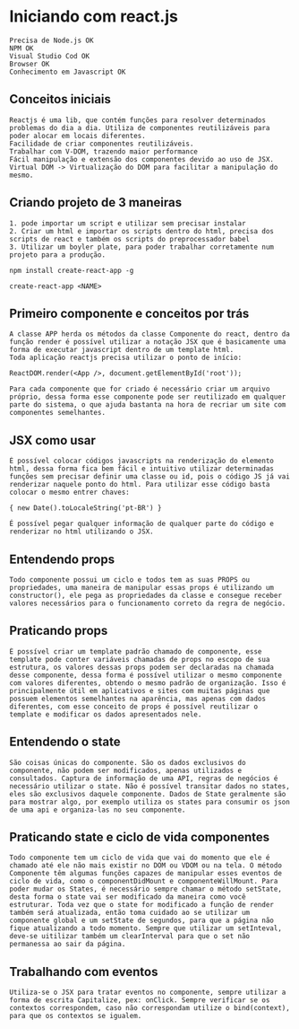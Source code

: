 # Iniciando com react.js

    Precisa de Node.js OK
    NPM OK 
    Visual Studio Cod OK
    Browser OK
    Conhecimento em Javascript OK

## Conceitos iniciais
    Reactjs é uma lib, que contém funções para resolver determinados problemas do dia a dia. Utiliza de componentes reutilizáveis para poder alocar em locais diferentes.
    Facilidade de criar componentes reutilizáveis.
    Trabalhar com V-DOM, trazendo maior performance
    Fácil manipulação e extensão dos componentes devido ao uso de JSX.
    Virtual DOM -> Virtualização do DOM para facilitar a manipulação do mesmo.

## Criando projeto de 3 maneiras
    1. pode importar um script e utilizar sem precisar instalar
    2. Criar um html e importar os scripts dentro do html, precisa dos scripts de react e também os scripts do preprocessador babel
    3. Utilizar um boyler plate, para poder trabalhar corretamente num projeto para a produção.
    
    npm install create-react-app -g

    create-react-app <NAME>

## Primeiro componente e conceitos por trás

    A classe APP herda os métodos da classe Componente do react, dentro da função render é possível utilizar a notação JSX que é basicamente uma forma de executar javascript dentro de um template html.
    Toda aplicação reactjs precisa utilizar o ponto de início: 

    ReactDOM.render(<App />, document.getElementById('root'));

    Para cada componente que for criado é necessário criar um arquivo próprio, dessa forma esse componente pode ser reutilizado em qualquer parte do sistema, o que ajuda bastanta na hora de recriar um site com componentes semelhantes.

## JSX como usar

    É possível colocar códigos javascripts na renderização do elemento html, dessa forma fica bem fácil e intuitivo utilizar determinadas funções sem precisar definir uma classe ou id, pois o código JS já vai renderizar naquele ponto do html. Para utilizar esse código basta colocar o mesmo entrer chaves: 

    { new Date().toLocaleString('pt-BR') }

    É possível pegar qualquer informação de qualquer parte do código e renderizar no html utilizando o JSX.

## Entendendo props

    Todo componente possui um ciclo e todos tem as suas PROPS ou propriedades, uma maneira de manipular essas props é utilizando um constructor(), ele pega as propriedades da classe e consegue receber valores necessários para o funcionamento correto da regra de negócio. 

## Praticando props

    É possível criar um template padrão chamado de componente, esse template pode conter variáveis chamadas de props no escopo de sua estrutura, os valores dessas props podem ser declaradas na chamada desse componente, dessa forma é possível utilizar o mesmo componente com valores diferentes, obtendo o mesmo padrão de organização. Isso é principalmente útil em aplicativos e sites com muitas páginas que possuem elementos semelhantes na aparência, mas apenas com dados diferentes, com esse conceito de props é possível reutilizar o template e modificar os dados apresentados nele.

## Entendendo o state

    São coisas únicas do componente. São os dados exclusivos do componente, não podem ser modificados, apenas utilizados e consultados. Captura de informação de uma API, regras de negócios é necessário utilizar o state. Não é possível transitar dados no states, eles são exclusivos daquele componente. Dados de State geralmente são para mostrar algo, por exemplo utiliza os states para consumir os json de uma api e organiza-las no seu componente.

## Praticando state e ciclo de vida componentes

    Todo componente tem um ciclo de vida que vai do momento que ele é chamado até ele não mais existir no DOM ou VDOM ou na tela. O método Componente têm algumas funções capazes de manipular esses eventos de ciclo de vida, como o componentDidMount e componenteWillMount. Para poder mudar os States, é necessário sempre chamar o método setState, desta forma o state vai ser modificado da maneira como você estruturar. Toda vez que o state for modificado a função de render também será atualizada, então toma cuidado ao se utilizar um componente global e um setState de segundos, para que a página não fique atualizando a todo momento. Sempre que utilizar um setInteval, deve-se uitilizar também um clearInterval para que o set não permanessa ao sair da página.

## Trabalhando com eventos

    Utiliza-se o JSX para tratar eventos no componente, sempre utilizar a forma de escrita Capitalize, pex: onClick. Sempre verificar se os contextos correspondem, caso não correspondam utilize o bind(context), para que os contextos se igualem.